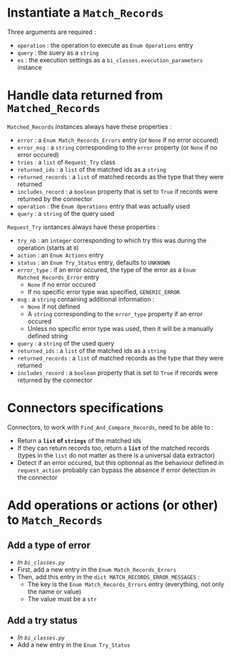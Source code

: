 # Instantiate a `Match_Records`

Three arguments are required :

* `operation` : the operation to execute as `Enum Operations` entry
* `query` : the suery as a `string` 
* `es` : the execution settings as a `bi_classes.execution_parameters` instance

# Handle data returned from `Matched_Records`

`Matched_Records` instances always have these properties :

* `error` : a `Enum Match_Records_Errors` entry (or `None` if no error occured)
* `error_msg` : a `string` corresponding to the `error` property (or `None` if no error occured)
* `tries` : a `list` of `Request_Try` class
* `returned_ids` : a `list` of the matched ids as a `string`
* `returned_records` : a `list` of matched records as the type that they were returned
* `includes_record` : a `boolean` property that is set to `True` if records were returned by the connector
* `operation` : the `Enum Operations` entry that was actually used
* `query` : a `string` of the query used

`Request_Try` isntances always have these properties :

* `try_nb` : an `integer` corresponding to which try this was during the operation (starts at `0`)
* `action` : an `Enum Actions` entry
* `status` : an `Enum Try_Status` entry, defaults to `UNKNOWN`
* `error_type` : if an error occured, the type of the error as a `Enum Matched_Records_Error` entry
  * `None` if no error occured
  * If no specific error type was specified, `GENERIC_ERROR`
* `msg` : a `string` containing additional information :
  * `None` if not defined
  * A `string` corresponding to the `error_type` property if an error occured
  * Unless no specific error type was used, then it will be a manually defined string
* `query` : a `string` of the used query
* `returned_ids` : a `list` of the matched ids as a `string`
* `returned_records` : a `list` of matched records as the type that they were returned
* `includes_record` : a `boolean` property that is set to `True` if records were returned by the connector

# Connectors specifications

Connectors, to work with `Find_And_Compare_Records`, need to be able to :

* Return a __`list` of `strings`__ of the matched ids
* If they can return records too, return a __`list`__ of the matched records (types in the `list` do not matter as there is a universal data extractor)
* Detect if an error occured, but this optionnal as the behaviour defined in `request_action` probably can bypass the absence if error detection in the connector

# Add operations or actions (or other) to `Match_Records`

## Add a type of error

* _In `bi_classes.py`_
* First, add a new entry in the `Enum Match_Records_Errors`
* Then, add this entry in the `dict MATCH_RECORDS_ERROR_MESSAGES` :
  * The key is the `Enum Match_Records_Errors` entry (everything, not only the name or value)
  * The value must be a `str`

## Add a try status

* _In `bi_classes.py`_
* Add a new entry in the `Enum Try_Status`